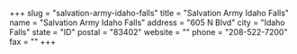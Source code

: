 +++
slug = "salvation-army-idaho-falls"
title = "Salvation Army Idaho Falls"
name = "Salvation Army Idaho Falls"
address = "605 N Blvd"
city = "Idaho Falls"
state = "ID"
postal = "83402"
website = ""
phone = "208-522-7200"
fax = ""
+++
